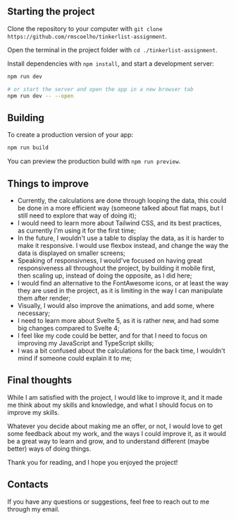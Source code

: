 ## Starting the project

Clone the repository to your computer with `git clone https://github.com/rmscoelho/tinkerlist-assignment`.

Open the terminal in the project folder with `cd ./tinkerlist-assignment`.

Install dependencies with `npm install`, and start a development server:

```bash
npm run dev

# or start the server and open the app in a new browser tab
npm run dev -- --open
```

## Building

To create a production version of your app:

```bash
npm run build
```

You can preview the production build with `npm run preview`.

## Things to improve

- Currently, the calculations are done through looping the data, this could be done in a more efficient way (someone talked about flat maps, but I still need to explore that way of doing it);
- I would need to learn more about Tailwind CSS, and its best practices, as currently I'm using it for the first time;
- In the future, I wouldn't use a table to display the data, as it is harder to make it responsive. I would use flexbox instead, and change the way the data is displayed on smaller screens;
- Speaking of responsivness, I would've focused on having great responsiveness all throughout the project, by building it mobile first, then scaling up, instead of doing the opposite, as I did here;
- I would find an alternative to the FontAwesome icons, or at least the way they are used in the project, as it is limiting in the way I can manipulate them after render;
- Visually, I would also improve the animations, and add some, where necessary;
- I need to learn more about Svelte 5, as it is rather new, and had some big changes compared to Svelte 4;
- I feel like my code could be better, and for that I need to focus on improving my JavaScript and TypeScript skills;
- I was a bit confused about the calculations for the back time, I wouldn't mind if someone could explain it to me;

## Final thoughts

While I am satisfied with the project, I would like to improve it, and it made me think about my skills and knowledge, and what I should focus on to improve my skills.

Whatever you decide about making me an offer, or not, I would love to get some feedback about my work, and the ways I could improve it, as it would be a great way to learn and grow, and to understand different (maybe better) ways of doing things.

Thank you for reading, and I hope you enjoyed the project!

## Contacts

If you have any questions or suggestions, feel free to reach out to me through my email.

